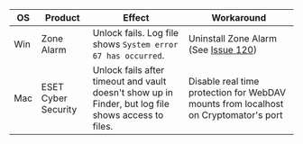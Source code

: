 | OS | Product | Effect | Workaround |
| --- | --- | --- | --- |
| Win | Zone Alarm | Unlock fails. Log file shows `System error 67 has occurred`. | Uninstall Zone Alarm (See [Issue 120](https://github.com/cryptomator/cryptomator/issues/120#issuecomment-167432706)) |
| Mac | ESET Cyber Security | Unlock fails after timeout and vault doesn't show up in Finder, but log file shows access to files. | Disable real time protection for WebDAV mounts from localhost on Cryptomator's port |
